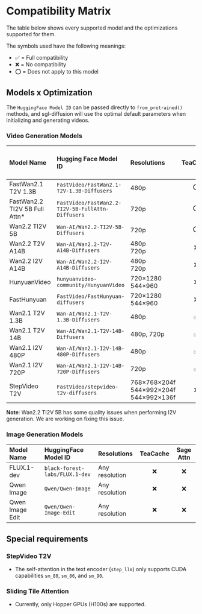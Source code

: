 # Compatibility Matrix

The table below shows every supported model and the optimizations supported for them.

The symbols used have the following meanings:

- ✅ = Full compatibility
- ❌ = No compatibility
- ⭕ = Does not apply to this model

## Models x Optimization

The `HuggingFace Model ID` can be passed directly to `from_pretrained()` methods, and sgl-diffusion will use the optimal
default parameters when initializing and generating videos.

### Video Generation Models

| Model Name                    | Hugging Face Model ID                             | Resolutions                                  | TeaCache | Sliding Tile Attn | Sage Attn | Video Sparse Attention (VSA) |
|:------------------------------|:--------------------------------------------------|:---------------------------------------------|:--------:|:-----------------:|:---------:|:----------------------------:|
| FastWan2.1 T2V 1.3B           | `FastVideo/FastWan2.1-T2V-1.3B-Diffusers`         | 480p                                         |    ⭕     |         ⭕         |     ⭕     |              ✅               |
| FastWan2.2 TI2V 5B Full Attn* | `FastVideo/FastWan2.2-TI2V-5B-FullAttn-Diffusers` | 720p                                         |    ⭕     |         ⭕         |     ⭕     |              ✅               |
| Wan2.2 TI2V 5B                | `Wan-AI/Wan2.2-TI2V-5B-Diffusers`                 | 720p                                         |    ⭕     |         ⭕         |     ✅     |              ⭕               |
| Wan2.2 T2V A14B               | `Wan-AI/Wan2.2-T2V-A14B-Diffusers`                | 480p<br>720p                                 |    ❌     |         ❌         |     ✅     |              ⭕               |
| Wan2.2 I2V A14B               | `Wan-AI/Wan2.2-I2V-A14B-Diffusers`                | 480p<br>720p                                 |    ❌     |         ❌         |     ✅     |              ⭕               |
| HunyuanVideo                  | `hunyuanvideo-community/HunyuanVideo`             | 720×1280<br>544×960                          |    ❌     |         ✅         |     ✅     |              ⭕               |
| FastHunyuan                   | `FastVideo/FastHunyuan-diffusers`                 | 720×1280<br>544×960                          |    ❌     |         ✅         |     ✅     |              ⭕               |
| Wan2.1 T2V 1.3B               | `Wan-AI/Wan2.1-T2V-1.3B-Diffusers`                | 480p                                         |    ✅     |         ✅         |     ✅     |              ⭕               |
| Wan2.1 T2V 14B                | `Wan-AI/Wan2.1-T2V-14B-Diffusers`                 | 480p, 720p                                   |    ✅     |         ✅         |     ✅     |              ⭕               |
| Wan2.1 I2V 480P               | `Wan-AI/Wan2.1-I2V-14B-480P-Diffusers`            | 480p                                         |    ✅     |         ✅         |     ✅     |              ⭕               |
| Wan2.1 I2V 720P               | `Wan-AI/Wan2.1-I2V-14B-720P-Diffusers`            | 720p                                         |    ✅     |         ✅         |     ✅     |              ⭕               |
| StepVideo T2V                 | `FastVideo/stepvideo-t2v-diffusers`               | 768×768×204f<br>544×992×204f<br>544×992×136f |    ❌     |         ❌         |     ✅     |              ⭕               |

**Note**: Wan2.2 TI2V 5B has some quality issues when performing I2V generation. We are working on fixing this issue.

### Image Generation Models

| Model Name      | HuggingFace Model ID           | Resolutions    | TeaCache | Sage Attn |
|:----------------|:-------------------------------|:---------------|:--------:|:---------:|
| FLUX.1-dev      | `black-forest-labs/FLUX.1-dev` | Any resolution |    ❌     |     ❌     |
| Qwen Image      | `Qwen/Qwen-Image`              | Any resolution |    ❌     |     ❌     |
| Qwen Image Edit | `Qwen/Qwen-Image-Edit`         | Any resolution |    ❌     |     ❌     |

## Special requirements

### StepVideo T2V

- The self-attention in the text encoder (`step_llm`) only supports CUDA capabilities `sm_80`, `sm_86`, and `sm_90`.

### Sliding Tile Attention

- Currently, only Hopper GPUs (H100s) are supported.
